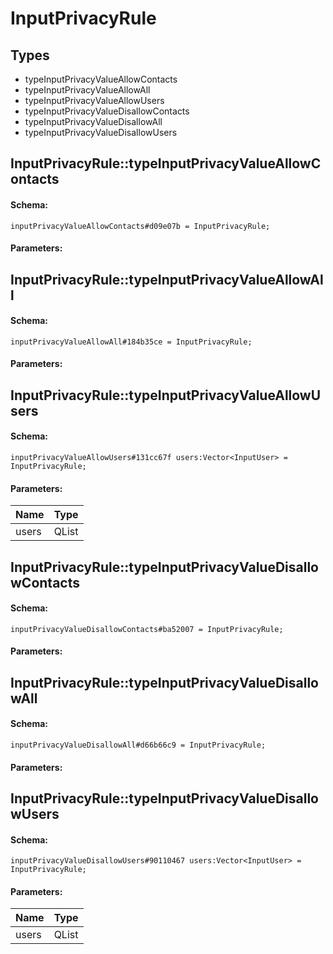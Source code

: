 # InputPrivacyRule

## Types

* typeInputPrivacyValueAllowContacts
* typeInputPrivacyValueAllowAll
* typeInputPrivacyValueAllowUsers
* typeInputPrivacyValueDisallowContacts
* typeInputPrivacyValueDisallowAll
* typeInputPrivacyValueDisallowUsers

## InputPrivacyRule::typeInputPrivacyValueAllowContacts

#### Schema:

`inputPrivacyValueAllowContacts#d09e07b = InputPrivacyRule;`

#### Parameters:


## InputPrivacyRule::typeInputPrivacyValueAllowAll

#### Schema:

`inputPrivacyValueAllowAll#184b35ce = InputPrivacyRule;`

#### Parameters:


## InputPrivacyRule::typeInputPrivacyValueAllowUsers

#### Schema:

`inputPrivacyValueAllowUsers#131cc67f users:Vector<InputUser> = InputPrivacyRule;`

#### Parameters:

|Name|Type|
|----|----|
|users|QList<InputUser>|

## InputPrivacyRule::typeInputPrivacyValueDisallowContacts

#### Schema:

`inputPrivacyValueDisallowContacts#ba52007 = InputPrivacyRule;`

#### Parameters:


## InputPrivacyRule::typeInputPrivacyValueDisallowAll

#### Schema:

`inputPrivacyValueDisallowAll#d66b66c9 = InputPrivacyRule;`

#### Parameters:


## InputPrivacyRule::typeInputPrivacyValueDisallowUsers

#### Schema:

`inputPrivacyValueDisallowUsers#90110467 users:Vector<InputUser> = InputPrivacyRule;`

#### Parameters:

|Name|Type|
|----|----|
|users|QList<InputUser>|

